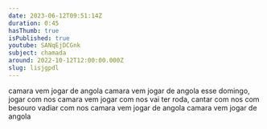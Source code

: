 ```yaml
---
date: 2023-06-12T09:51:14Z
duration: 0:45
hasThumb: true
isPublished: true
youtube: SANqEjDCGnk
subject: chamada
around: 2022-10-12T12:00:00.000Z
slug: lisjgpdl
---
```

camara vem jogar de angola
camara vem jogar de angola
esse domingo, jogar com nos
camara vem jogar com nos
vai ter roda, cantar com nos
com besouro vadiar com nos
camara vem jogar de angola
camara vem jogar de angola
